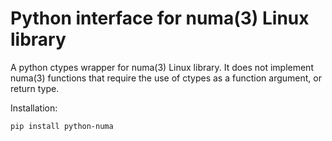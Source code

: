 Python interface for numa(3) Linux library
===============================================

A python ctypes wrapper for numa(3) Linux library. It does not implement numa(3) functions that require the use of ctypes as a function argument, or return type.

Installation:

    pip install python-numa
